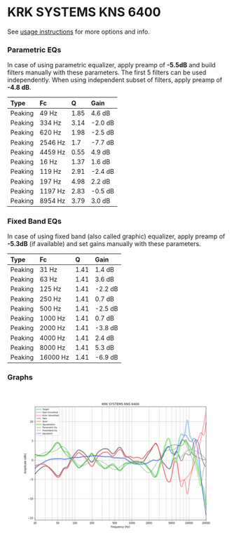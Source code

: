 # KRK SYSTEMS KNS 6400
See [usage instructions](https://github.com/jaakkopasanen/AutoEq#usage) for more options and info.

### Parametric EQs
In case of using parametric equalizer, apply preamp of **-5.5dB** and build filters manually
with these parameters. The first 5 filters can be used independently.
When using independent subset of filters, apply preamp of **-4.8 dB**.

| Type    | Fc      |    Q | Gain    |
|:--------|:--------|:-----|:--------|
| Peaking | 49 Hz   | 1.85 | 4.6 dB  |
| Peaking | 334 Hz  | 3.14 | -2.0 dB |
| Peaking | 620 Hz  | 1.98 | -2.5 dB |
| Peaking | 2546 Hz | 1.7  | -7.7 dB |
| Peaking | 4459 Hz | 0.55 | 4.9 dB  |
| Peaking | 16 Hz   | 1.37 | 1.6 dB  |
| Peaking | 119 Hz  | 2.91 | -2.4 dB |
| Peaking | 197 Hz  | 4.98 | 2.2 dB  |
| Peaking | 1197 Hz | 2.83 | -0.5 dB |
| Peaking | 8954 Hz | 3.79 | 3.0 dB  |

### Fixed Band EQs
In case of using fixed band (also called graphic) equalizer, apply preamp of **-5.3dB**
(if available) and set gains manually with these parameters.

| Type    | Fc       |    Q | Gain    |
|:--------|:---------|:-----|:--------|
| Peaking | 31 Hz    | 1.41 | 1.4 dB  |
| Peaking | 63 Hz    | 1.41 | 3.6 dB  |
| Peaking | 125 Hz   | 1.41 | -2.2 dB |
| Peaking | 250 Hz   | 1.41 | 0.7 dB  |
| Peaking | 500 Hz   | 1.41 | -2.5 dB |
| Peaking | 1000 Hz  | 1.41 | 0.7 dB  |
| Peaking | 2000 Hz  | 1.41 | -3.8 dB |
| Peaking | 4000 Hz  | 1.41 | 2.4 dB  |
| Peaking | 8000 Hz  | 1.41 | 5.3 dB  |
| Peaking | 16000 Hz | 1.41 | -6.9 dB |

### Graphs
![](./KRK%20SYSTEMS%20KNS%206400.png)